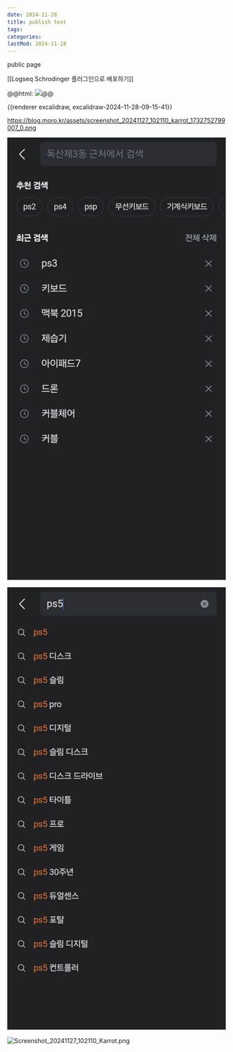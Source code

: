 ```yaml
---
date: 2024-11-28
title: publish test
tags:
categories:
lastMod: 2024-11-28
---
```



public page





[[Logseq Schrodinger 플러그인으로 배포하기]]





@@html: <img src="https://blog.moro.kr/assets/screenshot_20241127_102110_karrot_1732752799007_0.png" width=200>@@



{{renderer excalidraw, excalidraw-2024-11-28-09-15-41}}







https://blog.moro.kr/assets/screenshot_20241127_102110_karrot_1732752799007_0.png





![Screenshot_20241127_102110_Karrot.png](/assets/screenshot_20241127_102110_karrot_1732752799007_0.png)









![](/assets/q2wh4yp.png)







![Screenshot_20241127_102110_Karrot.png](assets/screenshot_20241127_102110_karrot_1732714239937_0.png)






